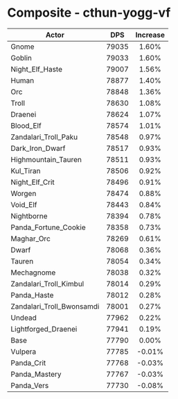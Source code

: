 # Composite - cthun-yogg-vf
| Actor | DPS | Increase |
|---|:---:|:---:|
|Gnome|79035|1.60%|
|Goblin|79033|1.60%|
|Night_Elf_Haste|79007|1.56%|
|Human|78877|1.40%|
|Orc|78848|1.36%|
|Troll|78630|1.08%|
|Draenei|78624|1.07%|
|Blood_Elf|78574|1.01%|
|Zandalari_Troll_Paku|78548|0.97%|
|Dark_Iron_Dwarf|78517|0.93%|
|Highmountain_Tauren|78511|0.93%|
|Kul_Tiran|78506|0.92%|
|Night_Elf_Crit|78496|0.91%|
|Worgen|78474|0.88%|
|Void_Elf|78443|0.84%|
|Nightborne|78394|0.78%|
|Panda_Fortune_Cookie|78358|0.73%|
|Maghar_Orc|78269|0.61%|
|Dwarf|78068|0.36%|
|Tauren|78054|0.34%|
|Mechagnome|78038|0.32%|
|Zandalari_Troll_Kimbul|78014|0.29%|
|Panda_Haste|78012|0.28%|
|Zandalari_Troll_Bwonsamdi|78001|0.27%|
|Undead|77962|0.22%|
|Lightforged_Draenei|77941|0.19%|
|Base|77790|0.00%|
|Vulpera|77785|-0.01%|
|Panda_Crit|77768|-0.03%|
|Panda_Mastery|77767|-0.03%|
|Panda_Vers|77730|-0.08%|
